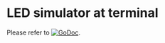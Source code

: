 # LED simulator at terminal

Please refer to
[![GoDoc](https://godoc.org/github.com/maruel/dlibox/go/pio/devices/devicestest/screen?status.svg)](https://godoc.org/github.com/maruel/dlibox/go/pio/devices/devicestest/screen).

